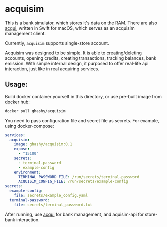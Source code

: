 # acquisim

This is a bank simulator, which stores it's data on the RAM.
There are also [acqui](https://github.com/ghashy/acqui), written in Swift for macOS, which serves as an acquisim management client.

Currently, `acquisim` supports single-store account.

Acquisim was designed to be simple. It is able to creating/deleting accounts, opening credits, creating transactions, tracking balances, bank emission. With simple internal design, it purposed to offer real-life api interaction, just like in real acquiring services.

## Usage:

Build docker container yourself in this directory, or use pre-built image from docker hub:
```bash
docker pull ghashy/acquisim
```

You need to pass configuration file and secret file as secrets. For example, using docker-compose:
```yaml
services:
  acquisim:
    image: ghashy/acquisim:0.1
    expose:
      - "15100"
    secrets:
      - terminal-password
      - example-config
    environment:
      TERMINAL_PASSWORD_FILE: /run/secrets/terminal-password
      ACQUISIM_CONFIG_FILE: /run/secrets/example-config
secrets:
  example-config:
    file: secrets/example_config.yaml
  terminal-password:
    file: secrets/terminal_password.txt
```

After running, use [acqui](https://github.com/ghashy/acqui) for bank management, and aquisim-api for store-bank interaction.
